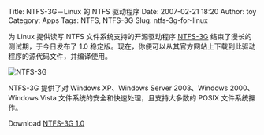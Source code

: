 Title: NTFS-3G－Linux 的 NTFS 驱动程序
Date: 2007-02-21 18:20
Author: toy
Category: Apps
Tags: NTFS, NTFS-3G
Slug: ntfs-3g-for-linux

为 Linux 提供读写 NTFS 文件系统支持的开源驱动程序
[NTFS-3G](http://www.ntfs-3g.org/) 结束了漫长的测试期，于今日发布了 1.0
稳定版。现在，你便可以从其官方网站上下载到此驱动程序的源代码文件，并编译使用。

![NTFS-3G](http://i.linuxtoy.org/i/2007/02/ntfs3g.png)

NTFS-3G 提供了对 Windows XP、Windows Server 2003、Windows 2000、Windows
Vista 文件系统的安全和快速处理，且支持大多数的 POSIX 文件系统操作。

Download [NTFS-3G 1.0](http://www.ntfs-3g.org/ntfs-3g-1.0.tgz)
